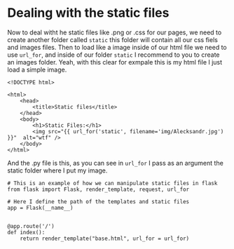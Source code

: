 # Dealing with the static files 
Now to deal witht he static files like .png or .css for our pages, we need to create another folder called `static` this folder will contain all our css fiels and images files.
Then to load like a image inside of our html file we need to use `url_for`, and inside of our folder `static` I recommend to you to create an images folder.
Yeah, with this clear for exmpale this is my html file I just load a simple image.
```
<!DOCTYPE html>

<html>
    <head>
        <title>Static files</title>
    </head>
    <body>
        <h1>Static Files:</h1>
        <img src="{{ url_for('static', filename='img/Alecksandr.jpg') }}"  alt="wtf" />
    </body>
</html>
```
And the .py file is this, as you can see in `url_for` I pass as an argument the static folder where I put my image.
```
# This is an example of how we can manipulate static files in flask
from flask import Flask, render_template, request, url_for

# Here I define the path of the templates and static files
app = Flask(__name__)


@app.route('/')
def index():
    return render_template("base.html", url_for = url_for)
```
